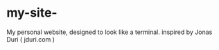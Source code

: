 # my-site-
My personal website, designed to look like a terminal. inspired by Jonas Duri ( jduri.com )
